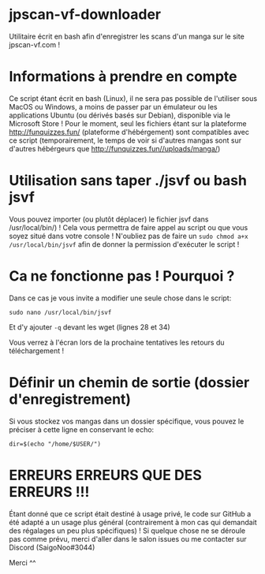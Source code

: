 # jpscan-vf-downloader
Utilitaire écrit en bash afin d'enregistrer les scans d'un manga sur le site jpscan-vf.com !

# Informations à prendre en compte
Ce script étant écrit en bash (Linux), il ne sera pas possible de l'utiliser sous MacOS ou Windows, a moins de passer par un émulateur ou les applications Ubuntu (ou dérivés basés sur Debian), disponible via le Microsoft Store !
Pour le moment, seul les fichiers étant sur la plateforme http://funquizzes.fun/ (plateforme d'hébérgement) sont compatibles avec ce script (temporairement, le temps de voir si d'autres mangas sont sur d'autres hébérgeurs que http://funquizzes.fun//uploads/manga/)

# Utilisation sans taper ./jsvf ou bash jsvf
Vous pouvez importer (ou plutôt déplacer) le fichier jsvf dans /usr/local/bin/) ! Cela vous permettra de faire appel au script ou que vous soyez situé dans votre console !
N'oubliez pas de faire un ``sudo chmod a+x /usr/local/bin/jsvf`` afin de donner la permission d'exécuter le script ! 

# Ca ne fonctionne pas ! Pourquoi ?
Dans ce cas je vous invite a modifier une seule chose dans le script:
```
sudo nano /usr/local/bin/jsvf
```
Et d'y ajouter ``-q`` devant les wget (lignes 28 et 34)

Vous verrez à l'écran lors de la prochaine tentatives les retours du téléchargement !

# Définir un chemin de sortie (dossier d'enregistrement)
Si vous stockez vos mangas dans un dossier spécifique, vous pouvez le préciser à cette ligne en conservant le echo:
```
dir=$(echo "/home/$USER/")
```
# ERREURS ERREURS QUE DES ERREURS !!!
Étant donné que ce script était destiné à usage privé, le code sur GitHub a été adapté a un usage plus général (contrairement à mon cas qui demandait des régalages un peu plus spécifiques) ! Si quelque chose ne se déroule pas comme prévu, merci d'aller dans le salon issues ou me contacter sur Discord (SaigoNoo#3044)

Merci ^^
